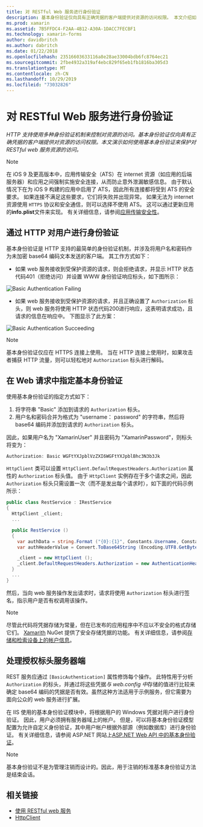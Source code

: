 ```yaml
---
title: 对 RESTful Web 服务进行身份验证
description: 基本身份验证仅向具有正确凭据的客户端提供对资源的访问权限。 本文介绍如何使用基本身份验证来保护对 RESTful web 服务资源的访问。
ms.prod: xamarin
ms.assetid: 7B5FFDC4-F2AA-4B12-A30A-1DACC7FECBF1
ms.technology: xamarin-forms
author: davidbritch
ms.author: dabritch
ms.date: 01/22/2018
ms.openlocfilehash: 23516603633116a8e28ae33004bdb6fc8764ec21
ms.sourcegitcommit: 2fbe4932a319af4ebc829f65eb1fb1816ba305d3
ms.translationtype: MT
ms.contentlocale: zh-CN
ms.lasthandoff: 10/29/2019
ms.locfileid: "73032826"
---
```

# <a name="authenticate-a-restful-web-service"></a>对 RESTful Web 服务进行身份验证

_HTTP 支持使用多种身份验证机制来控制对资源的访问。基本身份验证仅向具有正确凭据的客户端提供对资源的访问权限。本文演示如何使用基本身份验证来保护对 RESTful web 服务资源的访问。_

> [!NOTE]
> 在 iOS 9 及更高版本中，应用传输安全（ATS）在 internet 资源（如应用的后端服务器）和应用之间强制实施安全连接，从而防止意外泄漏敏感信息。 由于默认情况下在为 iOS 9 构建的应用中启用了 ATS，因此所有连接都将受到 ATS 的安全要求。 如果连接不满足这些要求，它们将失败并出现异常。
> 如果无法为 internet 资源使用 `HTTPS` 协议和安全通信，则可以选择不使用 ATS。 这可以通过更新应用的**info.plist**文件来实现。 有关详细信息，请参阅[应用传输安全性](~/ios/app-fundamentals/ats.md)。

## <a name="authenticating-users-over-http"></a>通过 HTTP 对用户进行身份验证

基本身份验证是 HTTP 支持的最简单的身份验证机制，并涉及将用户名和密码作为未加密 base64 编码文本发送的客户端。 其工作方式如下：

- 如果 web 服务接收到受保护资源的请求，则会拒绝请求，并显示 HTTP 状态代码401（拒绝访问）并设置 WWW 身份验证响应标头，如下图所示：

![](rest-images/basic-authentication-fail.png "Basic Authentication Failing")

- 如果 web 服务接收到受保护资源的请求，并且正确设置了 `Authorization` 标头，则 web 服务将使用 HTTP 状态代码200进行响应，这表明请求成功，且请求的信息在响应中。 下图显示了此方案：

![](rest-images/basic-authentication-success.png "Basic Authentication Succeeding")

> [!NOTE]
> 基本身份验证仅应在 HTTPS 连接上使用。 当在 HTTP 连接上使用时，如果攻击者捕获 HTTP 流量，则可以轻松地对 `Authorization` 标头进行解码。

## <a name="specifying-basic-authentication-in-a-web-request"></a>在 Web 请求中指定基本身份验证

使用基本身份验证的指定方式如下：

1. 将字符串 "Basic" 添加到请求的 `Authorization` 标头。
1. 用户名和密码合并为格式为 "username： password" 的字符串，然后将 base64 编码并添加到请求的 `Authorization` 标头。

因此，如果用户名为 "XamarinUser" 并且密码为 "XamarinPassword"，则标头将变为：

```csharp
Authorization: Basic WGFtYXJpblVzZXI6WGFtYXJpblBhc3N3b3Jk
```

`HttpClient` 类可以设置 `HttpClient.DefaultRequestHeaders.Authorization` 属性的 `Authorization` 标头值。 由于 `HttpClient` 实例存在于多个请求之间，因此 `Authorization` 标头只需设置一次（而不是发出每个请求时），如下面的代码示例所示：

```csharp
public class RestService : IRestService
{
  HttpClient _client;
  ...

  public RestService ()
  {
    var authData = string.Format ("{0}:{1}", Constants.Username, Constants.Password);
    var authHeaderValue = Convert.ToBase64String (Encoding.UTF8.GetBytes (authData));

    _client = new HttpClient ();
    _client.DefaultRequestHeaders.Authorization = new AuthenticationHeaderValue ("Basic", authHeaderValue);
  }
  ...
}
```

然后，当向 web 服务操作发出请求时，请求将使用 `Authorization` 标头进行签名，指示用户是否有权调用该操作。

> [!NOTE]
> 尽管此代码将凭据存储为常量，但在已发布的应用程序中不应以不安全的格式存储它们。 [Xamarith](https://www.nuget.org/packages/Xamarin.Auth/) NuGet 提供了安全存储凭据的功能。 有关详细信息，请参阅[存储和检索设备上的帐户信息](~/xamarin-forms/data-cloud/authentication/oauth.md)。

## <a name="processing-the-authorization-header-server-side"></a>处理授权标头服务器端

REST 服务应通过 `[BasicAuthentication]` 属性修饰每个操作。 此特性用于分析 `Authorization` 的标头，并通过将这些凭据*与 web.config 中*存储的值进行比较来确定 base64 编码的凭据是否有效。虽然这种方法适用于示例服务，但它需要为面向公众的 web 服务进行扩展。

在 IIS 使用的基本身份验证模块中，将根据用户的 Windows 凭据对用户进行身份验证。 因此，用户必须拥有服务器域上的帐户。 但是，可以将基本身份验证模型配置为允许自定义身份验证，其中用户帐户根据外部源（例如数据库）进行身份验证。 有关详细信息，请参阅 ASP.NET 网站上[ASP.NET Web API 中的基本身份验证](https://www.asp.net/web-api/overview/security/basic-authentication)。

> [!NOTE]
> 基本身份验证不是为管理注销而设计的。因此，用于注销的标准基本身份验证方法是结束会话。

## <a name="related-links"></a>相关链接

- [使用 RESTful web 服务](~/xamarin-forms/data-cloud/web-services/rest.md)
- [HttpClient](https://msdn.microsoft.com/library/system.net.http.httpclient(v=vs.110).aspx)
